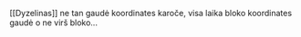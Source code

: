 [[Dyzelinas]] ne tan gaudė koordinates karoče, visa laika bloko koordinates gaudė o ne virš bloko...